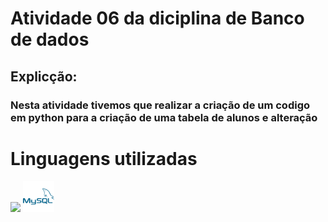 # Atividade 06 da diciplina de Banco de dados
## Explicção:
### Nesta atividade tivemos que realizar a criação de um codigo em python para a criação de uma tabela de alunos e alteração
# Linguagens utilizadas
<div>
  <img height="50" src="https://cdn.jsdelivr.net/gh/devicons/devicon/icons/python/python-original.svg" />
  <img height="50" src="https://github.com/devicons/devicon/blob/master/icons/mysql/mysql-plain-wordmark.svg" />
</div>
